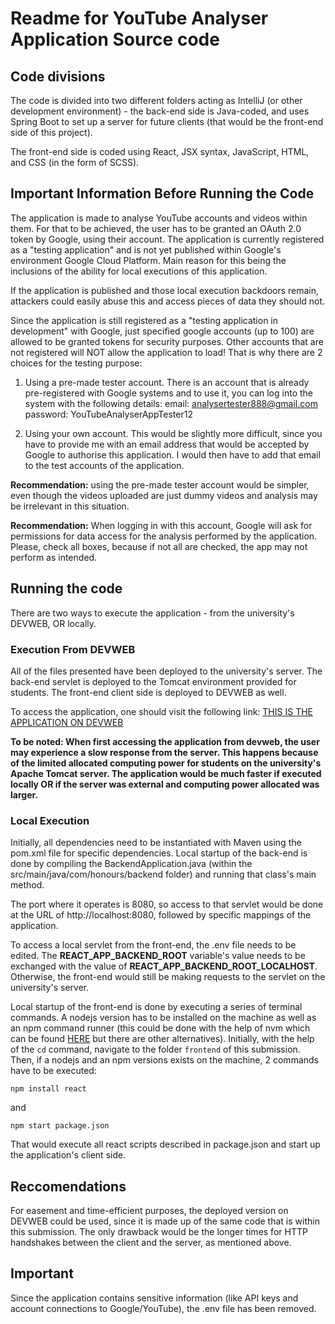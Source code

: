 # Readme for YouTube Analyser Application Source code

## Code divisions

The code is divided into two different folders acting as IntelliJ (or other development environment) - the back-end side is Java-coded, and uses Spring Boot to set up a server for future clients (that would be the front-end side of this project).

The front-end side is coded using React, JSX syntax, JavaScript, HTML, and CSS (in the form of SCSS). 

## Important Information Before Running the Code

The application is made to analyse YouTube accounts and videos within them. For that to be achieved, the user has to be granted an OAuth 2.0 token by Google, using their account. The application is currently registered as a "testing application" and is not yet published within Google's environment Google Cloud Platform. Main reason for this being the inclusions of the ability for local executions of this application.

If the application is published and those local execution backdoors remain, attackers could easily abuse this and access pieces of data they should not.

Since the application is still registered as a "testing application in development" with Google, just specified google accounts (up to 100) are allowed to be granted tokens for security purposes. Other accounts that are not registered will NOT allow the application to load! That is why there are 2 choices for the testing purpose:

1. Using a pre-made tester account.
There  is an account that is already pre-registered with Google systems and to use it, you can log into the system with the following details:
email: analysertester888@gmail.com
password: YouTubeAnalyserAppTester12

2. Using your own account.
This would be slightly more difficult, since you have to provide me with an email address that would be accepted by Google to authorise this application. I would then have to add that email to the test accounts of the application.

**Recommendation:** using the pre-made tester account would be simpler, even though the videos uploaded are just dummy videos and analysis may be irrelevant in this situation.

**Recommendation:** When logging in with this account, Google will ask for permissions for data access for the analysis performed by the application. Please, check all boxes, because if not all are checked, the app may not perform as intended.

## Running the code

There are two ways to execute the application - from the university's DEVWEB, OR locally.

### Execution From DEVWEB

All of the files presented have been deployed to the university's server. The back-end servlet is deployed to the Tomcat environment provided for students. The front-end client side is deployed to DEVWEB as well.

To access the application, one should visit the following link:
[THIS IS THE APPLICATION ON DEVWEB](https://devweb2023.cis.strath.ac.uk/~jwb20147/honsProject888)

**To be noted: When first accessing the application from devweb, the user may experience a slow response from the server. This happens because of the limited allocated computing power for students on the university's Apache Tomcat server. The application would be much faster if executed locally OR if the server was external and computing power allocated was larger.**

### Local Execution

Initially, all dependencies need to be instantiated with Maven using the pom.xml file for specific dependencies. Local startup of the back-end is done by compiling the BackendApplication.java (within the src/main/java/com/honours/backend folder) and running that class's main method.

The port where it operates is 8080, so access to that servlet would be done at the URL of http://localhost:8080, followed by specific mappings of the application.

To access a local servlet from the front-end, the .env file needs to be edited. The **REACT_APP_BACKEND_ROOT** variable's value needs to be exchanged with the value of **REACT_APP_BACKEND_ROOT_LOCALHOST**. Otherwise, the front-end would still be making requests to the servlet on the university's server.

Local startup of the front-end is done by executing a series of terminal commands. A nodejs version has to be installed on the machine as well as an npm command runner (this could be done with the help of nvm which can be found [HERE](https://github.com/coreybutler/nvm-windows/releases/tag/1.1.9) but there are other alternatives). Initially, with the help of the `cd` command, navigate to the folder `frontend` of this submission. Then, if a nodejs and an npm versions exists on the machine, 2 commands have to be executed:

`npm install react`

and 

`npm start package.json`

That would execute all react scripts described in package.json and start up the application's client side.

## Reccomendations

For easement and time-efficient purposes, the deployed version on DEVWEB could be used, since it is made up of the same code that is within this submission. The only drawback would be the longer times for HTTP handshakes between the client and the server, as mentioned above.

## Important

Since the application contains sensitive information (like API keys and account connections to Google/YouTube), the .env file has been removed.
